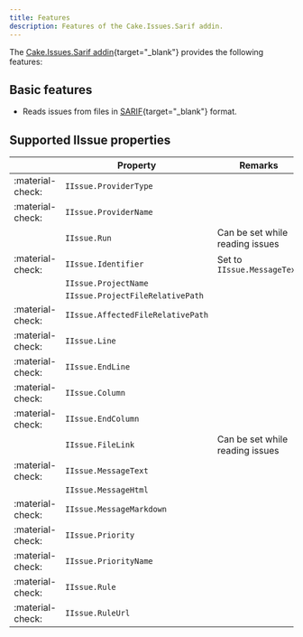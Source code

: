 ```yaml
---
title: Features
description: Features of the Cake.Issues.Sarif addin.
---
```


The [Cake.Issues.Sarif addin](https://cakebuild.net/extensions/cake-issues-terraform/){target="_blank"} provides the following features:

## Basic features

* Reads issues from files in [SARIF](https://sarifweb.azurewebsites.net/){target="_blank"} format.

## Supported IIssue properties

|                  | Property                          | Remarks                          |
|------------------|-----------------------------------|----------------------------------|
| :material-check: | `IIssue.ProviderType`             |                                  |
| :material-check: | `IIssue.ProviderName`             |                                  |
|                  | `IIssue.Run`                      | Can be set while reading issues  |
| :material-check: | `IIssue.Identifier`               | Set to `IIssue.MessageText`      |
|                  | `IIssue.ProjectName`              |                                  |
|                  | `IIssue.ProjectFileRelativePath`  |                                  |
| :material-check: | `IIssue.AffectedFileRelativePath` |                                  |
| :material-check: | `IIssue.Line`                     |                                  |
| :material-check: | `IIssue.EndLine`                  |                                  |
| :material-check: | `IIssue.Column`                   |                                  |
| :material-check: | `IIssue.EndColumn`                |                                  |
|                  | `IIssue.FileLink`                 | Can be set while reading issues  |
| :material-check: | `IIssue.MessageText`              |                                  |
|                  | `IIssue.MessageHtml`              |                                  |
| :material-check: | `IIssue.MessageMarkdown`          |                                  |
| :material-check: | `IIssue.Priority`                 |                                  |
| :material-check: | `IIssue.PriorityName`             |                                  |
| :material-check: | `IIssue.Rule`                     |                                  |
| :material-check: | `IIssue.RuleUrl`                  |                                  |
